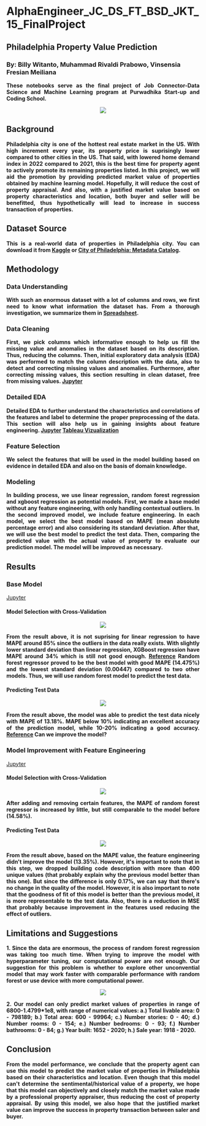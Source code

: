 # AlphaEngineer_JC_DS_FT_BSD_JKT_15_FinalProject
## Philadelphia Property Value Prediction
### By: Billy Witanto, Muhammad Rivaldi Prabowo, Vinsensia Fresian Meiliana

<p align='justify' style="font-weight: bold;">
These notebooks serve as the final project of Job Connector-Data Science and Machine Learning program at Purwadhika Start-up and Coding School.
</p>

<p align="center">
<img src="https://github.com/PurwadhikaDev/AlphaEngineer_JC_DS_FT_BSD_JKT_15_FinalProject/blob/main/Pictures/ReadMe%20Header.jpg">
</p>

## Background
<p align='justify' style="font-weight: bold;">
Philadelphia city is one of the hottest real estate market in the US. With high increment every year, its property price is suprisingly lower compared to other cities in the US. That said, with lowered home demand index in 2022 compared to 2021, this is the best time for property agent to actively promote its remaining properties listed. In this project, we will aid the promotion by providing predicted market value of properties obtained by machine learning model. Hopefully, it will reduce the cost of property appraisal. And also, with a justified market value based on property characteristics and location, both buyer and seller will be benefitted, thus hypothetically will lead to increase in success transaction of properties.
</p>

## Dataset Source
<p align='justify' style="font-weight: bold;">
This is a real-world data of properties in Philadelphia city. You can download it from <a href="https://www.kaggle.com/datasets/adebayo/philadelphia-buildings-database">Kaggle</a> or <a href="https://www.kaggle.com/datasets/adebayo/philadelphia-buildings-database">City of Philadelphia: Metadata Catalog</a>.
</p>

## Methodology
### Data Understanding
<p align='justify' style="font-weight: bold;">
With such an enormous dataset with a lot of columns and rows, we first need to know what information the dataset has. From a thorough investigation, we summarize them in <a href="https://docs.google.com/spreadsheets/d/1WapgNftGZMUBt6H2SkDbNedN6vAwY56xvdr9P1My-30/edit#gid=781668512">Spreadsheet</a>. 
</p>

### Data Cleaning
<p align='justify' style="font-weight: bold;">
First, we pick columns which informative enough to help us fill the missing value and anomalies in the dataset based on its description. Thus, reducing the columns. Then, initial exploratory data analysis (EDA) was performed to match the column description with the data, also to detect and correcting missing values and anomalies. Furthermore, after correcting missing values, this section resulting in clean dataset, free from missing values. <a href="https://github.com/b1llywitant0/Philadelphia-Property-Value-Prediction/blob/main/1.%20Background%20and%20Data%20Cleaning.ipynb">Jupyter</a>
</p>

### Detailed EDA
<p align='justify' style="font-weight: bold;">
Detailed EDA to further understand the characteristics and correlations of the features and label to determine the proper preprocessing of the data. This section will also help us in gaining insights about feature engineering. <a href="https://github.com/b1llywitant0/Philadelphia-Property-Value-Prediction/blob/main/2.%20Detailed%20EDA.ipynb">Jupyter</a>
<a href="https://public.tableau.com/views/FinalProjectPurwadhika/MarketValuebyYear?:language=en-US&publish=yes&:display_count=n&:origin=viz_share_link">Tableau Vizualization</a>
</p>

### Feature Selection
<p align='justify' style="font-weight: bold;">
We select the features that will be used in the model building based on evidence in detailed EDA and also on the basis of domain knowledge. 
</p>

### Modeling
<p align='justify' style="font-weight: bold;">
In building process, we use linear regression, random forest regression and xgboost regression as potential models. First, we made a base model without any feature engineering, with only handling contextual outliers. In the second improved model, we include feature engineering. In each model, we select the best model based on MAPE (mean absolute percentage error) and also considering its standard deviation. After that, we will use the best model to predict the test data. Then, comparing the predicted value with the actual value of property to evaluate our prediction model. The model will be improved as necessary.
</p>

## Results

### Base Model
<a href="https://github.com/b1llywitant0/Philadelphia-Property-Value-Prediction/blob/main/Supervised%20Modelling-Regression%20(1).ipynb">Jupyter</a>

#### Model Selection with Cross-Validation
<p align="center">
<img src="https://github.com/PurwadhikaDev/AlphaEngineer_JC_DS_FT_BSD_JKT_15_FinalProject/blob/main/Pictures/Crossvalidation%20Base%20Model.png">
</p>
<p align='justify' style="font-weight: bold;">
From the result above, it is not suprising for linear regression to have MAPE around 85% since the outliers in the data really exists. With slightly lower standard deviation than linear regression, XGBoost regression have MAPE around 34% which is still not good enough. <a href="https://onlinelibrary.wiley.com/doi/pdf/10.1002/9781119199885.app1">Reference</a> Random forest regressor proved to be the best model with good MAPE (14.475%) and the lowest standard deviation (0.00447) compared to two other models. Thus, we will use random forest model to predict the test data.
</p>
  
#### Predicting Test Data
<p align="center">
<img src="https://github.com/PurwadhikaDev/AlphaEngineer_JC_DS_FT_BSD_JKT_15_FinalProject/blob/main/Pictures/Base%20Model%20Test%20Evaluation.png">
</p>
<p align='justify' style="font-weight: bold;">
From the result above, the model was able to predict the test data nicely with MAPE of 13.18%. MAPE below 10% indicating an excellent accuracy of the prediction model, while 10-20% indicating a good accuracy. <a href="https://onlinelibrary.wiley.com/doi/pdf/10.1002/9781119199885.app1">Reference</a> Can we improve the model?
</p>

### Model Improvement with Feature Engineering
<a href="https://github.com/b1llywitant0/Philadelphia-Property-Value-Prediction/blob/main/Supervised%20Modelling-Regression%20(2)%20(1).ipynb">Jupyter</a>


#### Model Selection with Cross-Validation
<p align="center">
<img src="https://github.com/b1llywitant0/Philadelphia-Property-Value-Prediction/blob/main/Pictures/Crossvalidation%20Model%202.png">
</p>
<p align='justify' style="font-weight: bold;">
After adding and removing certain features, the MAPE of random forest regressor is increased by little, but still comparable to the model before (14.58%).
</p>

#### Predicting Test Data
<p align="center">
<img src="https://github.com/b1llywitant0/Philadelphia-Property-Value-Prediction/blob/main/Pictures/Model%202%20Test%20Evaluation.png"> 
</p>
<p align='justify' style="font-weight: bold;">
From the result above, based on the MAPE value, the feature engineering didn't improve the model (13.35%). However, it's important to note that in this step, we dropped building code description with more than 400 unique values (that probably explain why the previous model better than this one). But since the difference is only 0.17%, we can say that there's no change in the quality of the model. However, it is also important to note that the goodness of fit of this model is better than the previous model, it is more representable to the test data. Also, there is a reduction in MSE that probably because improvement in the features used reducing the effect of outliers.
</p>

## Limitations and Suggestions
<p align='justify' style="font-weight: bold;">
1. Since the data are enormous, the process of random forest regression was taking too much time. When trying to improve the model with hyperparameter tuning, our computational power are not enough. Our suggestion for this problem is whether to explore other unconvential model that may work faster with comparable performance with random forest or use device with more computational power.
</p>
<p align="center">
<img src="https://github.com/b1llywitant0/Philadelphia-Property-Value-Prediction/blob/main/Pictures/Random%20Forest.JPG">
</p>
<p align='justify' style="font-weight: bold;">
2. Our model can only predict market values of properties in range of 6800-1.4799*1e8, with range of numerical values: a.) Total livable area: 0 - 798189; b.) Total area: 600 - 99964; c.) Number stories: 0 - 40; d.) Number rooms: 0 - 154; e.) Number bedrooms: 0 - 93; f.) Number bathrooms: 0 - 84; g.) Year built: 1652 - 2020; h.) Sale year: 1918 - 2020.  
</p>

## Conclusion
<p align='justify' style="font-weight: bold;">
From the model performance, we conclude that the property agent can use this model to predict the market value of properties in Philadelphia based on their characteristics and location. Even though that this model can't determine the sentimental/historical value of a property, we hope that this model can objectively and closely match the market value made by a professional property appraiser, thus reducing the cost of property appraisal. By using this model, we also hope that the justified market value can improve the success in property transaction between saler and buyer. 
</p>
